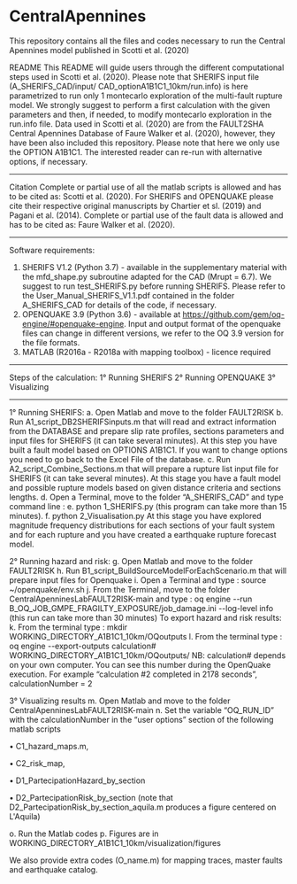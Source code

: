 # CentralApennines
This repository contains all the files and codes necessary to run the Central Apennines model published in Scotti et al. (2020)

README
This README will guide users through the different computational steps used in Scotti et al. (2020). Please note that SHERIFS input file (A_SHERIFS_CAD/input/ CAD_optionA1B1C1_10km/run.info) is here parametrized to run only 1 montecarlo exploration of the multi-fault rupture model. 
We strongly suggest to perform a first calculation with the given parameters and then, if needed, to modify montecarlo exploration in the run.info file.
Data used in Scotti et al. (2020) are from the FAULT2SHA Central Apennines Database of Faure Walker et al. (2020), however, they have been also included this repository. Please note that here we only use the OPTION A1B1C1. The interested reader can re-run with alternative options, if necessary.

----------------------------------------------------------------------------------------------- 
Citation 
Complete or partial use of all the matlab scripts is allowed and has to be cited as: Scotti et al. (2020).
For SHERIFS and OPENQUAKE please cite their respective original manuscripts by Chartier et sl. (2019) and Pagani et al. (2014).
Complete or partial use of the fault data is allowed and has to be cited as: Faure Walker et al. (2020).

-----------------------------------------------------------------------------------------------
Software requirements:  
1.	SHERIFS V1.2 (Python 3.7) - available in the supplementary material with the mfd_shape.py subroutine adapted for the CAD (Mrupt = 6.7). We suggest to run test_SHERIFS.py before running SHERIFS. Please refer to the User_Manual_SHERIFS_V1.1.pdf contained in the folder A_SHERIFS_CAD for details of the code, if necessary.
2.	OPENQUAKE 3.9 (Python 3.6) - available at https://github.com/gem/oq-engine/#openquake-engine. Input and output format of the openquake files can change in different versions, we refer to the OQ 3.9 version for the file formats.
3.	MATLAB (R2016a - R2018a with mapping toolbox) - licence required
-----------------------------------------------------------------------------------------------

Steps of the calculation:
1° Running SHERIFS
2° Running OPENQUAKE
3° Visualizing

-----------------------------------------------------------------------------------------------
1° Running SHERIFS:
a.	Open Matlab and move to the folder FAULT2RISK
b.	Run A1_script_DB2SHERIFSinputs.m that will read and extract information from the DATABASE and prepare slip rate profiles, sections parameters and input files for SHERIFS (it can take several minutes). At this step you have built a fault model based on OPTIONS A1B1C1. If you want to change options you need to go back to the Excel File of the database.
c.	Run A2_script_Combine_Sections.m that will prepare a rupture list input file for SHERIFS (it can take several minutes). At this stage you have a fault model and possible rupture models based on given distance criteria and sections lengths.
d.	Open a Terminal, move to the folder “A_SHERIFS_CAD” and type command line : 
e.	python 1_SHERIFS.py   (this program can take more than 15 minutes).
f.	python 2_Visualisation.py 
At this stage you have explored magnitude frequency distributions for each sections of your fault system and for each rupture and you have created a earthquake rupture forecast model.

2° Running hazard and risk:
g.	Open Matlab and move to the folder FAULT2RISK
h.	Run B1_script_BuildSourceModelForEachScenario.m that will prepare input files for Openquake
i.	Open a Terminal and type : source ~/openquake/env.sh
j.	From the Terminal, move to the folder CentralApenninesLabFAULT2RISK-main and type : 
oq engine --run B_OQ_JOB_GMPE_FRAGILTY_EXPOSURE/job_damage.ini --log-level info
(this run can take more than 30 minutes)
To export hazard and risk results:
k.	From the terminal type : mkdir WORKING_DIRECTORY_A1B1C1_10km/OQoutputs
l.	From the terminal type : 
oq engine --export-outputs calculation# WORKING_DIRECTORY_A1B1C1_10km/OQoutputs/
NB: calculation# depends on your own computer. You can see this number during the OpenQuake execution. For example “calculation #2 completed in 2178 seconds”, calculationNumber = 2

3° Visualizing results
m.	Open Matlab and move to the folder CentralApenninesLabFAULT2RISK-main
n.	Set the variable “OQ_RUN_ID” with the calculationNumber in the “user options” section of the following matlab scripts 

  •	C1_hazard_maps.m, 
  
  •	C2_risk_map, 
  
  •	D1_PartecipationHazard_by_section 
  
  •	D2_PartecipationRisk_by_section (note that D2_PartecipationRisk_by_section_aquila.m produces a figure centered on L'Aquila)
  
  
o.	Run the Matlab codes
p.	Figures are in WORKING_DIRECTORY_A1B1C1_10km/visualization/figures

We also provide extra codes (O_name.m) for mapping traces, master faults and earthquake catalog.
